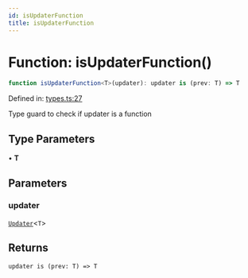 ```yaml
---
id: isUpdaterFunction
title: isUpdaterFunction
---
```


<!-- DO NOT EDIT: this page is autogenerated from the type comments -->

# Function: isUpdaterFunction()

```ts
function isUpdaterFunction<T>(updater): updater is (prev: T) => T
```

Defined in: [types.ts:27](https://github.com/TanStack/store/blob/main/packages/store/src/types.ts#L27)

Type guard to check if updater is a function

## Type Parameters

• **T**

## Parameters

### updater

[`Updater`](../../type-aliases/updater.md)\<`T`\>

## Returns

`updater is (prev: T) => T`

